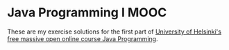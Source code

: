 # Java Programming I MOOC

These are my exercise solutions for the first part of [University of Helsinki's free massive open online course Java Programming](https://java-programming.mooc.fi). 

